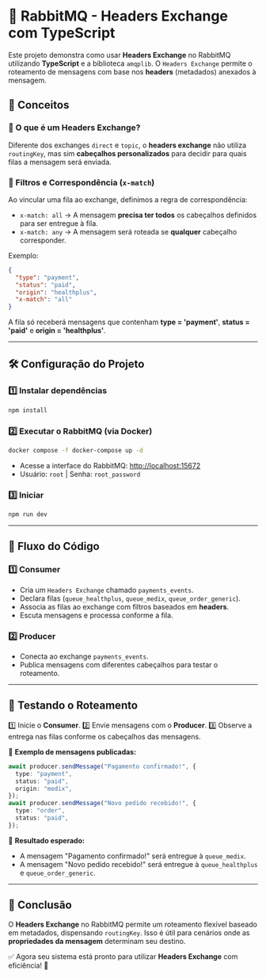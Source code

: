 # 🚀 RabbitMQ - Headers Exchange com TypeScript

Este projeto demonstra como usar **Headers Exchange** no RabbitMQ utilizando **TypeScript** e a biblioteca `amqplib`. O `Headers Exchange` permite o roteamento de mensagens com base nos **headers** (metadados) anexados à mensagem.

## 📌 Conceitos

### 🔹 O que é um Headers Exchange?

Diferente dos exchanges `direct` e `topic`, o **headers exchange** não utiliza `routingKey`, mas sim **cabeçalhos personalizados** para decidir para quais filas a mensagem será enviada.

### 🔹 Filtros e Correspondência (`x-match`)

Ao vincular uma fila ao exchange, definimos a regra de correspondência:

- `x-match: all` → A mensagem **precisa ter todos** os cabeçalhos definidos para ser entregue à fila.
- `x-match: any` → A mensagem será roteada se **qualquer** cabeçalho corresponder.

Exemplo:

```json
{
  "type": "payment",
  "status": "paid",
  "origin": "healthplus",
  "x-match": "all"
}
```

A fila só receberá mensagens que contenham **type = 'payment'**, **status = 'paid'** e **origin = 'healthplus'**.

---

## 🛠️ Configuração do Projeto

### 1️⃣ **Instalar dependências**

```sh
npm install
```

### 2️⃣ **Executar o RabbitMQ** (via Docker)

```sh
docker compose -f docker-compose up -d
```

- Acesse a interface do RabbitMQ: [http://localhost:15672](http://localhost:15672)
- Usuário: `root` | Senha: `root_password`

### 3️⃣ **Iniciar**

```sh
npm run dev
```

---

## 📜 Fluxo do Código

### **1️⃣ Consumer**

- Cria um `Headers Exchange` chamado `payments_events`.
- Declara filas (`queue_healthplus`, `queue_medix`, `queue_order_generic`).
- Associa as filas ao exchange com filtros baseados em **headers**.
- Escuta mensagens e processa conforme a fila.

### **2️⃣ Producer**

- Conecta ao exchange `payments_events`.
- Publica mensagens com diferentes cabeçalhos para testar o roteamento.

---

## 🚀 Testando o Roteamento

1️⃣ Inicie o **Consumer**. 2️⃣ Envie mensagens com o **Producer**. 3️⃣ Observe a entrega nas filas conforme os cabeçalhos das mensagens.

📌 **Exemplo de mensagens publicadas:**

```ts
await producer.sendMessage("Pagamento confirmado!", {
  type: "payment",
  status: "paid",
  origin: "medix",
});
await producer.sendMessage("Novo pedido recebido!", {
  type: "order",
  status: "paid",
});
```

🎯 **Resultado esperado:**

- A mensagem "Pagamento confirmado!" será entregue à `queue_medix`.
- A mensagem "Novo pedido recebido!" será entregue à `queue_healthplus` e `queue_order_generic`.

---

## 📌 Conclusão

O **Headers Exchange** no RabbitMQ permite um roteamento flexível baseado em metadados, dispensando `routingKey`. Isso é útil para cenários onde as **propriedades da mensagem** determinam seu destino.

✅ Agora seu sistema está pronto para utilizar **Headers Exchange** com eficiência! 🚀
